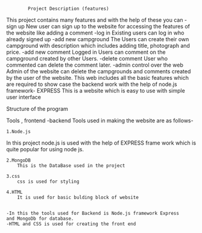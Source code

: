 
   			Project Description (features)

This project contains many features and with the help of these you can 
	-sign up
New user can sign up to the website for accessing the features of the website like adding a comment
	-log in
		Existing users can log in who already signed up
	-add new campground
The Users can create their own campground with description which includes adding title, photograph and price. 
	-add new comment
Logged in Users can comment on the campground created by other Users.
	-delete comment
		User who commented can delete the comment later.
	-admin control over the web
Admin of the website can delete the campgrounds and comments created by the user of the website.
This web includes all the basic features which are required to show case the backend 
work with the help of node.js framework- EXPRESS
This is a website which is easy to use with simple user interface

Structure of the program

Tools , frontend -backend
Tools used in making the website are as follows-

	1.Node.js 
In this project node.js is used with the help of EXPRESS frame work which is quite popular for using node js.

	2.MongoDB  
		This is the DataBase used in the project

	3.css
		css is used for styling

	4.HTML
		It is used for basic bulding block of website		


	-In this the tools used for Backend is Node.js framework Express
	and MongoDb for database.
	-HTML and CSS is used for creating the front end
